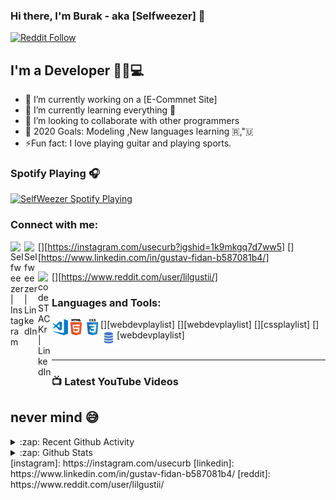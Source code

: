 ### Hi there, I'm Burak - aka [Selfweezer] 👋


[![Reddit Follow](https://img.shields.io/reddit/user-karma/link/lilgustii?style=social)](https://www.reddit.com/user/lilgustii/)

## I'm a Developer  👨‍💻💻

- 🔭 I’m currently working on a [E-Commnet Site]
- 🌱 I’m currently learning everything 🤣
- 👯 I’m looking to collaborate with other programmers
- 🥅 2020 Goals: Modeling ,New languages learning 🇷,"🇺
- ⚡Fun fact: I love playing guitar and playing sports.

### Spotify Playing 🎧
[<img src="https://now-playing-codestackr.vercel.app/api/spotify-playing" alt="SelfWeezer Spotify Playing" width="350" />](https://open.spotify.com/user/burakenesfidan23?si=TscK6RECSoyGscGi5jvNmA)

### Connect with me:
[<img align="left" alt="Selfweezer | Instagram" width="22px" src="https://cdn.jsdelivr.net/npm/simple-icons@v3/icons/instagram.svg" />][https://instagram.com/usecurb?igshid=1k9mkgq7d7ww5]
[<img align="left" alt="Selfweezer | LinkedIn" width="22px" src="https://cdn.jsdelivr.net/npm/simple-icons@v3/icons/linkedin.svg" />][https://www.linkedin.com/in/gustav-fidan-b587081b4/]

[<img align="left" alt="codeSTACKr | LinkedIn" width="22px" src="https://cdn.jsdelivr.net/npm/simple-icons@v3/icons/reddit.svg" />][https://www.reddit.com/user/lilgustii/]
<br />

### Languages and Tools:

[<img align="left" alt="Visual Studio Code" width="26px" src="https://raw.githubusercontent.com/github/explore/80688e429a7d4ef2fca1e82350fe8e3517d3494d/topics/visual-studio-code/visual-studio-code.png" />][webdevplaylist]
[<img align="left" alt="HTML5" width="26px" src="https://raw.githubusercontent.com/github/explore/80688e429a7d4ef2fca1e82350fe8e3517d3494d/topics/html/html.png" />][webdevplaylist]
[<img align="left" alt="CSS3" width="26px" src="https://raw.githubusercontent.com/github/explore/80688e429a7d4ef2fca1e82350fe8e3517d3494d/topics/css/css.png" />][cssplaylist]
[<img align="left" alt="SQL" width="26px" src="https://raw.githubusercontent.com/github/explore/80688e429a7d4ef2fca1e82350fe8e3517d3494d/topics/sql/sql.png" />][webdevplaylist]
<br />
<br />

---

### 📺 Latest YouTube Videos

never mind 😅 
---
<details>
  <summary>:zap: Recent Github Activity</summary>
  
<!--START_SECTION:activity-->
NOTHING HAHAHA ‼
<!--END_SECTION:activity-->

</details>

<details>
  <summary>:zap: Github Stats</summary>

  <img align="left" alt="Selfweezers's Github Stats" src="date-eight.vercel.app
/api?username=selfweezer&show_icons=true&hide_border=true" />

</details>
[instagram]: https://instagram.com/usecurb
[linkedin]: https://www.linkedin.com/in/gustav-fidan-b587081b4/
[reddit]: https://www.reddit.com/user/lilgustii/

